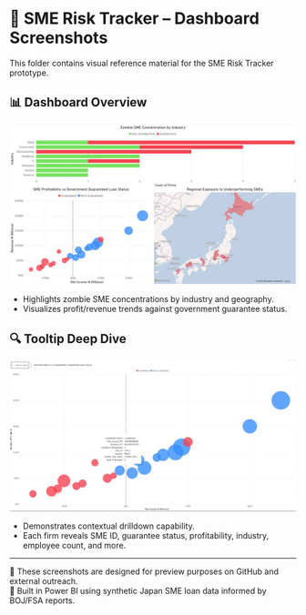# 📸 SME Risk Tracker – Dashboard Screenshots

This folder contains visual reference material for the SME Risk Tracker prototype.

## 📊 Dashboard Overview

![Dashboard Overview](./dashboard_overview.JPG)

- Highlights zombie SME concentrations by industry and geography.
- Visualizes profit/revenue trends against government guarantee status.

## 🔍 Tooltip Deep Dive

![Detailed Tooltip](./scatter_tooltip_example.JPG)

- Demonstrates contextual drilldown capability.
- Each firm reveals SME ID, guarantee status, profitability, industry, employee count, and more.

---

📂 These screenshots are designed for preview purposes on GitHub and external outreach.  
🔧 Built in Power BI using synthetic Japan SME loan data informed by BOJ/FSA reports.
